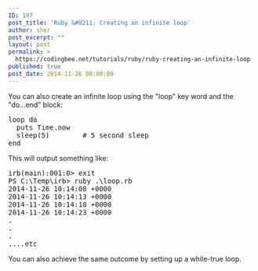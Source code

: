 ```yaml
---
ID: 197
post_title: 'Ruby &#8211; Creating an infinite loop'
author: sher
post_excerpt: ""
layout: post
permalink: >
  https://codingbee.net/tutorials/ruby/ruby-creating-an-infinite-loop
published: true
post_date: 2014-11-26 00:00:00
---
```

You can also create an infinite loop using the "loop" key word and the "do...end" block:

<pre>
loop do
  puts Time.now
  sleep(5)        # 5 second sleep 
end
</pre>

This will output something like:

<pre>
irb(main):001:0> exit
PS C:\Temp\irb> ruby .\loop.rb
2014-11-26 10:14:08 +0000
2014-11-26 10:14:13 +0000
2014-11-26 10:14:18 +0000
2014-11-26 10:14:23 +0000
.
.
.
....etc
</pre>

You can also achieve the same outcome by setting up a while-true loop.